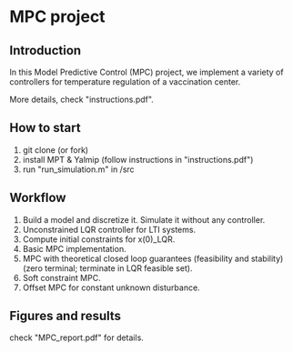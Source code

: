 # MPC project

## Introduction
In this Model Predictive Control (MPC) project, we implement a variety of controllers for temperature regulation of a vaccination center.

More details, check "instructions.pdf".

## How to start
1. git clone (or fork)
2. install MPT & Yalmip (follow instructions in "instructions.pdf")
3. run "run_simulation.m" in /src

## Workflow

1. Build a model and discretize it. Simulate it without any controller.
2. Unconstrained LQR controller for LTI systems.
3. Compute initial constraints for x(0)_LQR.
4. Basic MPC implementation.
5. MPC with theoretical closed loop guarantees (feasibility and stability) 
   (zero terminal; terminate in LQR feasible set).
6. Soft constraint MPC.
7. Offset MPC for constant unknown disturbance.

## Figures and results

check "MPC_report.pdf" for details.

